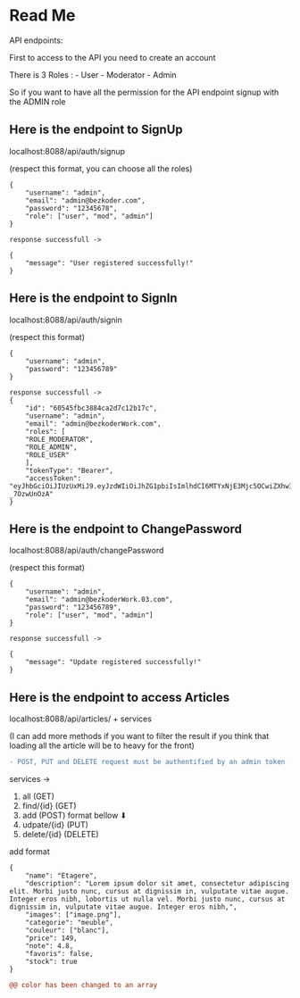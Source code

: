 # Read Me 
API endpoints:

First to access to the API you need to create an account

There is 3 Roles :
    - User
    - Moderator
    - Admin

So if you want to have all the permission for the API endpoint signup with the ADMIN role


## Here is the endpoint to SignUp
localhost:8088/api/auth/signup

(respect this format, you can choose all the roles)
```
{
    "username": "admin",
    "email": "admin@bezkoder.com",
    "password": "12345678",
    "role": ["user", "mod", "admin"]
}

response successfull ->

{
    "message": "User registered successfully!"
}
```


## Here is the endpoint to SignIn
localhost:8088/api/auth/signin

(respect this format)
```
{
    "username": "admin",
    "password": "123456789"
}

response successfull ->
{
    "id": "60545fbc3884ca2d7c12b17c",
    "username": "admin",
    "email": "admin@bezkoderWork.com",
    "roles": [
    "ROLE_MODERATOR",
    "ROLE_ADMIN",
    "ROLE_USER"
    ],
    "tokenType": "Bearer",
    "accessToken": "eyJhbGciOiJIUzUxMiJ9.eyJzdWIiOiJhZG1pbiIsImlhdCI6MTYxNjE3Mjc5OCwiZXhwIjoxNjE2MjU5MTk4fQ.Zs9pUUoKYFVhaeKIItQ0BuqTkD4_3uFMEvnRxwsfbZtHHQ_kUDHnSRmVzKfbWj2e10DPl9ZBhTF-_7OzwUnOzA"
}
```

## Here is the endpoint to ChangePassword
localhost:8088/api/auth/changePassword

(respect this format)
```
{
    "username": "admin",
    "email": "admin@bezkoderWork.03.com",
    "password": "123456789",
    "role": ["user", "mod", "admin"]
}

response successfull ->

{
    "message": "Update registered successfully!"
}
```
## Here is the endpoint to access Articles

localhost:8088/api/articles/ + services 

(I can add more methods if you want to filter the result if you think that loading all the article will be to heavy for the front)

```diff
- POST, PUT and DELETE request must be authentified by an admin token
```

services -> 

1. all          (GET)
2. find/{id}     (GET)
3. add           (POST) format bellow ⬇
4. udpate/{id}   (PUT)
5. delete/{id}   (DELETE)



add format
```
{
    "name": "Etagere",
    "description": "Lorem ipsum dolor sit amet, consectetur adipiscing elit. Morbi justo nunc, cursus at dignissim in, vulputate vitae augue. Integer eros nibh, lobortis ut nulla vel. Morbi justo nunc, cursus at dignissim in, vulputate vitae augue. Integer eros nibh,",
    "images": ["image.png"],
    "categorie": "meuble",
    "couleur": ["blanc"],
    "price": 149,
    "note": 4.8,
    "favoris": false,
    "stock": true
}
```

```diff
@@ color has been changed to an array
```

